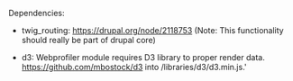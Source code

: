 Dependencies:

- twig_routing: https://drupal.org/node/2118753
  (Note: This functionality should really be part of drupal core)

- d3: Webprofiler module requires D3 library to proper render data.
  https://github.com/mbostock/d3 into /libraries/d3/d3.min.js.'

